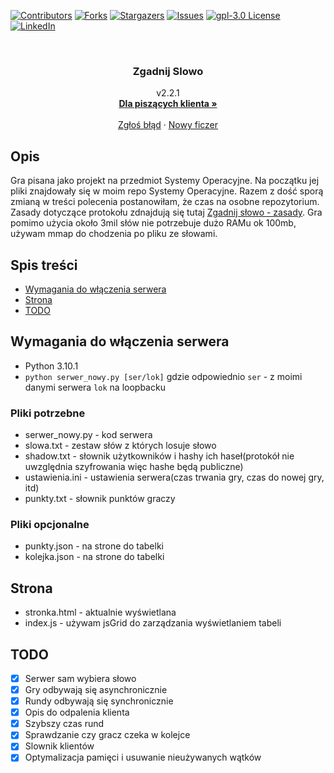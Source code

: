 <div id="top"></div>


[![Contributors][contributors-shield]][contributors-url]
[![Forks][forks-shield]][forks-url]
[![Stargazers][stars-shield]][stars-url]
[![Issues][issues-shield]][issues-url]
[![gpl-3.0 License][license-shield]][license-url]
[![LinkedIn][linkedin-shield]][linkedin-url]


<!-- PROJECT LOGO -->
<br />
<div align="center">

<h3 align="center">Zgadnij Slowo</h3>

  <p align="center">
    v2.2.1
    <br />
    <a href="https://github.com/misss13/Zgadnij_Slowo/wiki"><strong>Dla piszących klienta »</strong></a>
    <br />
    <br />
    <a href="https://github.com/misss13/Zgadnij_Slowo/issues">Zgłoś błąd</a>
    ·
    <a href="https://github.com/misss13/Zgadnij_Slowo/issues">Nowy ficzer</a>
  </p>
</div>


<!-- MARKDOWN LINKS & IMAGES -->
<!-- https://www.markdownguide.org/basic-syntax/#reference-style-links -->
[contributors-shield]: https://img.shields.io/github/contributors/misss13/Zgadnij_Slowo.svg?style=for-the-badge
[contributors-url]: https://github.com/misss13/Zgadnij_Slowo/graphs/contributors
[forks-shield]: https://img.shields.io/github/forks/misss13/Zgadnij_Slowo.svg?style=for-the-badge
[forks-url]: https://github.com/misss13/Zgadnij_Slowo/network/members
[stars-shield]: https://img.shields.io/github/stars/misss13/Zgadnij_Slowo.svg?style=for-the-badge
[stars-url]: https://github.com/misss13/Zgadnij_Slowo/stargazers
[issues-shield]: https://img.shields.io/github/issues/misss13/Zgadnij_Slowo.svg?style=for-the-badge
[issues-url]: https://github.com/misss13/Zgadnij_Slowo/issues
[license-shield]: https://img.shields.io/github/license/misss13/Zgadnij_Slowo.svg?style=for-the-badge
[license-url]: https://github.com/misss13/Zgadnij_Slowo/blob/master/LICENSE
[linkedin-shield]: https://img.shields.io/badge/-LinkedIn-black.svg?style=for-the-badge&logo=linkedin&colorB=555
[linkedin-url]: https://linkedin.com/in/zuzanna-konopek

## Opis
Gra pisana jako projekt na przedmiot Systemy Operacyjne. Na początku jej pliki znajdowały się w moim repo Systemy Operacyjne. Razem z dość sporą zmianą w treści polecenia postanowiłam, że czas na osobne repozytorium. Zasady dotyczące protokołu zdnajdują się tutaj [Zgadnij słowo - zasady](https://docs.google.com/document/d/1-8pCYH72MZ9gG4ABTg2KkhmAc4gaL6aznOohr4Zht9c). Gra pomimo użycia około 3mil słów nie potrzebuje dużo RAMu ok 100mb, używam mmap do chodzenia po pliku ze słowami.

## Spis treści
* [Wymagania do włączenia serwera](#wymagania-do-włączenia-serwera)
* [Strona](#strona)
* [TODO](#todo)
## Wymagania do włączenia serwera
 - Python 3.10.1
 - ``python serwer_nowy.py [ser/lok]`` gdzie odpowiednio ``ser`` - z moimi danymi serwera ``lok`` na loopbacku
### Pliki potrzebne
 - serwer_nowy.py - kod serwera
 - slowa.txt - zestaw słów z których losuje słowo
 - shadow.txt - słownik użytkowników i hashy ich haseł(protokół nie uwzględnia szyfrowania więc hashe będą publiczne)
 - ustawienia.ini - ustawienia serwera(czas trwania gry, czas do nowej gry, itd)
 - punkty.txt - słownik punktów graczy
### Pliki opcjonalne
 - punkty.json - na strone do tabelki
 - kolejka.json - na strone do tabelki
## Strona
 - stronka.html - aktualnie wyświetlana
 - index.js - używam jsGrid do zarządzania wyświetlaniem tabeli
## TODO
 - [x] Serwer sam wybiera słowo
 - [x] Gry odbywają się asynchronicznie
 - [x] Rundy odbywają się synchronicznie
 - [x] Opis do odpalenia klienta
 - [x] Szybszy czas rund
 - [x] Sprawdzanie czy gracz czeka w kolejce <wyrzucanie po ns>
 - [x] Slownik klientów
 - [x] Optymalizacja pamięci i usuwanie nieużywanych wątków
